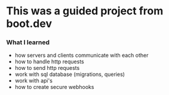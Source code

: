 # This was a guided project from boot.dev
### What I learned
- how servers and clients communicate with each other
- how to handle http requests
- how to send http requests
- work with sql database (migrations, queries)
- work with api's
- how to create secure webhooks
